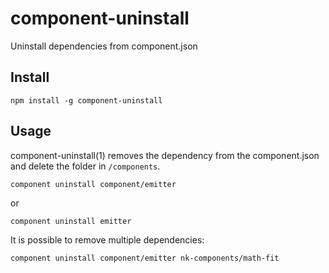 # component-uninstall

Uninstall dependencies from component.json

## Install

```
npm install -g component-uninstall
```

## Usage

component-uninstall(1) removes the dependency from the component.json and delete the folder in `/components`.
```
component uninstall component/emitter
```

or
```
component uninstall emitter
```

It is possible to remove multiple dependencies:

```
component uninstall component/emitter nk-components/math-fit
```
